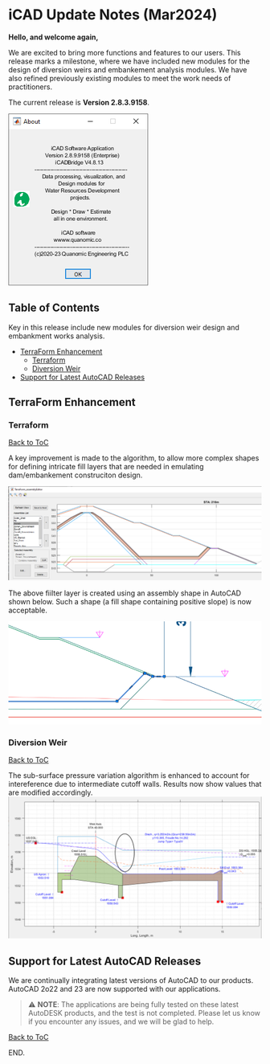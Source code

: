 # iCAD Update Notes (Mar2024)


**Hello, and welcome again,** 

We are excited to bring more functions and features to our users. This release marks a milestone, where we have included new modules for the design of diversion weirs and embankement analysis modules. We have also refined previously existing modules to meet the work needs of practitioners.

The current release is **Version 2.8.3.9158**.

<img src="./media/Image 4.png">



## Table of Contents

Key in this release include new modules for diversion weir design and embankment works analysis.
<!--TOC-->
  - [TerraForm Enhancement](#terraform-enhancement)
    - [Terraform](#terraform)
    - [Diversion Weir](#diversion-weir)
  - [Support for Latest AutoCAD Releases](#support-for-latest-autocad-releases)
<!--/TOC-->

## TerraForm Enhancement

### Terraform
[Back to ToC](#table-of-contents)

A key improvement is made to the algorithm, to allow more complex shapes for defining intricate fill layers that are needed in emulating dam/embankement construciton design.

<img src= "./media/Image 001.png">

The above fiilter layer is created using an assembly shape in AutoCAD shown below. Such a shape (a fill shape containing positive slope) is now acceptable.

<img src="./media/Image 002.png" style= "width:6in">



### Diversion Weir
[Back to ToC](#table-of-contents)

The sub-surface pressure variation algorithm is enhanced to account for intereference due to intermediate cutoff walls. Results now show values that are modified accordingly.
<img src="./media/Image 003.png" style="width:6in">





## Support for Latest AutoCAD Releases
We are continually integrating latest versions of AutoCAD to our products. AutoCAD 2o22 and 23 are now supported with our applications.

> :warning: **NOTE**: The applications are being fully tested on these latest AutoDESK products, and the test is not completed. Please let us know if you encounter any issues, and we will be glad to help.

[Back to ToC](#table-of-contents)

END.
